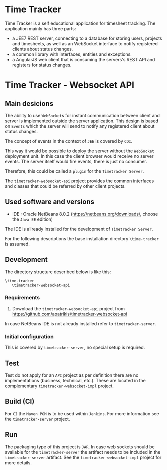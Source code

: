 # Time Tracker
Time Tracker is a self educational application for timesheet tracking. The application mainly has three parts:
- a JEE7 REST server, connecting to a database for storing users, projects and timesheets, as well as an WebSocket interface to notify registered clients about status changes.
- a common library with interfaces, entities and exceptions.
- a AngularJS web client that is consuming the servers's REST API and registers for status changes.

# Time Tracker - Websocket API
## Main desicions
The ability to use `WebSocket`s for instant communication between client and server is implemented outside the server application.
This design is based on `Events` which the server will send to notify any registered client about status changes.

The concept of events in the context of `JEE` is covered by `CDI`.

This way it would be possible to deploy the server without the `WebSocket` deployment unit.
In this case the client browser would receive no server events. The server itself would fire events, there is just no consumer.

Therefore, this could be called a `plugin` for the `Timetracker Server`.

The `timetracker-websocket-api` project provides the common interfaces and classes that could be referred by other client projects.

## Used software and versions
- IDE : Oracle NetBeans 8.0.2 (https://netbeans.org/downloads/, choose the `Java EE` edition)

The IDE is allready installed for the development of `Timetracker Server`.

For the following descriptions the base installation directory `\time-tracker` is assumed.

## Development
The directory structure described below is like this:
```
\time-tracker
   \timetracker-websocket-api
```

### Requirements
1. Download the `timetracker-websocket-api` project from https://github.com/apatrikis/timetracker-websocket-api

In case NetBeans IDE is not already installed refer to `timetracker-server`.


### Initial configuration
This is covered by `timetracker-server`, no special setup is required.

## Test
Test do not apply for an `API` project as per definition there are no implementations (business, technical, etc.).
These are located in the complementary `timetracker-websocket-impl` project.

## Build (CI)
For `CI` the `Maven POM` is to be used within `Jenkins`.
For more information see the `timetracker-server` project.

## Run
The packaging type of this project is `JAR`.
In case web sockets should be available for the `timetracker-server` the artifact needs to be included in the `timetracker-server` artifact.
See the `timetracker-websocket-impl` project for more details.
